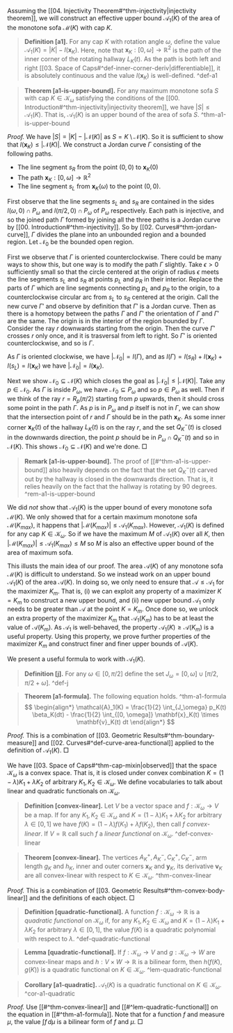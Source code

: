 Assuming the [[04. Injectivity Theorem#^thm-injectivity|injectivity theorem]], we will construct an effective upper bound $\mathcal{A}_1(K)$ of the area of the monotone sofa $\mathcal{M}(K)$ with cap $K$.

> __Definition [a1].__ For any cap $K$ with rotation angle $\omega$, define the value $\mathcal{A}_1(K) = |K| - I(\mathbf{x}_K)$. Here, note that $\mathbf{x}_K : [0, \omega] \to \mathbb{R}^2$ is the path of the inner corner of the rotating hallway $L_{K}(t)$. As the path is both left and right [[03. Space of Caps#^def-inner-corner-deriv|differentiable]], it is absolutely continuous and the value $I(\mathbf{x}_K)$ is well-defined. ^def-a1

> __Theorem [a1-is-upper-bound].__ For any maximum monotone sofa $S$ with cap $K \in \mathcal{K}_{\omega}$ satisfying the conditions of the [[00. Introduction#^thm-injectivity|injectivity theorem]], we have $|S| \leq \mathcal{A}_1(K)$. That is, $\mathcal{A}_1(K)$ is an upper bound of the area of sofa $S$. ^thm-a1-is-upper-bound

_Proof._ We have $|S| = |K| - |\mathcal{N}(K)|$ as $S = K \setminus \mathcal{N}(K)$. So it is sufficient to show that $I(\mathbf{x}_K) \leq |\mathcal{N}(K)|$. We construct a Jordan curve $\Gamma$ consisting of the following paths.

- The line segment $s_R$ from the point $(0, 0)$ to $\mathbf{x}_K(0)$
- The path $\mathbf{x}_K : [0, \omega] \to \mathbb{R}^2$
- The line segment $s_L$ from $\mathbf{x}_K(\omega)$ to the point $(0, 0)$.

First observe that the line segments $s_L$ and $s_R$ are contained in the sides $l(\omega, 0) \cap P_\omega$ and $l(\pi/2, 0) \cap P_\omega$ of $P_\omega$ respectively. Each path is injective, and so the joined path $\Gamma$ formed by joining all the three paths is a Jordan curve by [[00. Introduction#^thm-injectivity]]. So by [[02. Curves#^thm-jordan-curve]], $\Gamma$ divides the plane into an unbounded region and a bounded region. Let $\mathcal{N}_0$ be the bounded open region. 

First we observe that $\Gamma$ is oriented counterclockwise. There could be many ways to show this, but one way is to modify the path $\Gamma$ slightly. Take $\epsilon > 0$ sufficiently small so that the circle centered at the origin of radius $\epsilon$ meets the line segments $s_L$ and $s_R$ at points $p_L$ and $p_R$ in their interior. Replace the parts of $\Gamma$ which are line segments connecting $p_L$ and $p_R$ to the origin, to a counterclockwise circular arc from $s_L$ to $s_R$ centered at the origin. Call the new curve $\Gamma'$ and observe by definition that $\Gamma'$ is a Jordan curve. Then as there is a homotopy between the paths $\Gamma$ and $\Gamma'$ the orientation of $\Gamma$ and $\Gamma'$ are the same. The origin is in the interior of the region bounded by $\Gamma$. Consider the ray $r$ downwards starting from the origin. Then the curve $\Gamma'$ crosses $r$ only once, and it is trasversal from left to right. So $\Gamma'$ is oriented counterclockwise, and so is $\Gamma$.

As $\Gamma$ is oriented clockwise, we have $\left| \mathcal{N}_0 \right| = I(\Gamma)$, and as $I(\Gamma) = I(s_R) + I(\mathbf{x}_K) + I(s_L) = I(\mathbf{x}_K)$ we have $\left| \mathcal{N}_0 \right| = I(\mathbf{x}_K)$.

Next we show $\mathcal{N}_0 \subseteq \mathcal{N}(K)$ which closes the goal as $\left| \mathcal{N}_0 \right| \leq \left| \mathcal{N}(K) \right|$. Take any $p \in \mathcal{N}_0$. As $\Gamma$ is inside $P_\omega$, we have $\mathcal{N}_0 \subseteq P_\omega$ and so $p \in P_\omega$ as well. Then if we think of the ray $r = R_p(\pi/2)$ starting from $p$ upwards, then it should cross some point in the path $\Gamma$. As $p$ is in $P_\omega$ and $p$ itself is not in $\Gamma$, we can show that the intersection point of $r$ and $\Gamma$ should be in the path $\mathbf{x}_K$. As some inner corner $\mathbf{x}_K(t)$ of the hallway $L_K(t)$ is on the ray $r$, and the set $Q^-_K(t)$ is closed in the downwards direction, the point $p$ should be in $P_\omega \cap Q^-_K(t)$ and so in $\mathcal{N}(K)$. This shows $\mathcal{N}_0 \subseteq \mathcal{N}(K)$ and we're done. □

> __Remark [a1-is-upper-bound].__ The proof of [[#^thm-a1-is-upper-bound]] also heavily depends on the fact that the set $Q^-_K(t)$ carved out by the hallway is closed in the downwards direction. That is, it relies heavily on the fact that the hallway is rotating by 90 degrees. ^rem-a1-is-upper-bound

We did _not_ show that $\mathcal{A}_1(K)$ is the upper bound of every monotone sofa $\mathcal{M}(K)$. We only showed that for a certain maximum monotone sofa $\mathcal{M}(K_{max})$, it happens that $\left| \mathcal{M}(K_{max}) \right| \leq \mathcal{A}_1(K_{max})$. However, $\mathcal{A}_1(K)$ is defined for any cap $K \in \mathcal{K}_\omega$. So if we have the maximum $M$ of $\mathcal{A}_1(K)$ over all $K$, then $\left| \mathcal{M}(K_{max}) \right| \leq \mathcal{A}_1(K_{max}) \leq M$ so $M$ is also an effective upper bound of the area of maximum sofa.

This illusts the main idea of our proof. The area $\mathcal{A}(K)$ of any monotone sofa $\mathcal{M}(K)$ is difficult to understand. So we instead work on an upper bound $\mathcal{A}_1(K)$ of the area $\mathcal{A}(K)$. In doing so, we only need to ensure that $\mathcal{A} \leq \mathcal{A}_1$ for the maximizer $K_m$. That is, (i) we can exploit any property of a maximizer $K = K_m$ to construct a new upper bound, and (ii) new upper bound $\mathcal{A}_1$ only needs to be greater than $\mathcal{A}$ at the point $K = K_m$. Once done so, we unlock an extra property of the maximizer $K_m$ that $\mathcal{A}_1(K_m)$ has to be at least the value of $\mathcal{A}(K_m)$. As $\mathcal{A}_1$ is well-behaved, the property $\mathcal{A}_1(K) \geq \mathcal{A}(K_m)$ is a useful property. Using this property, we prove further properties of the maximizer $K_m$ and construct finer and finer upper bounds of $\mathcal{A}(K)$.

We present a useful formula to work with $\mathcal{A}_1(K)$.

> __Definition [j].__ For any $\omega \in [0, \pi/2]$ define the set $J_\omega = [0, \omega] \cup [\pi/2, \pi/2 + \omega]$. ^def-j

> __Theorem [a1-formula].__ The following equation holds. ^thm-a1-formula
> $$
\begin{align*}
\mathcal{A}_1(K) = \frac{1}{2} \int_{J_\omega} p_K(t) \beta_K(dt) - 
\frac{1}{2} \int_{[0, \omega]} \mathbf{x}_K(t) \times \mathbf{v}_K(t) dt
\end{align*}
$$

_Proof._ This is a combination of [[03. Geometric Results#^thm-boundary-measure]] and [[02. Curves#^def-curve-area-functional]] applied to the definition of $\mathcal{A}_1(K)$. □

We have [[03. Space of Caps#^thm-cap-mixin|observed]] that the space $\mathcal{K}_\omega$ is a convex space. That is, it is closed under convex combination $K = (1-\lambda) K_1 + \lambda K_2$ of arbitrary $K_1, K_2 \in \mathcal{K}_\omega$. We define vocabularies to talk about linear and quadratic functionals on $\mathcal{K}_\omega$.

> __Definition [convex-linear].__ Let $V$ be a vector space and $f : \mathcal{K}_\omega \to V$ be a map. If for any $K_1, K_2 \in \mathcal{K}_\omega$ and $K = (1-\lambda) K_1 + \lambda K_2$ for arbitrary $\lambda \in [0, 1]$ we have $f(K) = (1-\lambda)f(K_1) + \lambda f(K_2)$, then call $f$ _convex-linear_. If $V=\mathbb{R}$ call such $f$ a _linear functional_ on $\mathcal{K}_\omega$. ^def-convex-linear

> __Theorem [convex-linear].__ The vertices $A^+_K, A^-_K, C^+_K, C^-_K$, arm length $g_K$ and $h_K$, inner and outer corners $\mathbf{x}_K$ and $\mathbf{y}_K$, its derivative $\mathbf{v}_K$ are all convex-linear with respect to $K \in \mathcal{K}_\omega$. ^thm-convex-linear

_Proof._ This is a combination of [[03. Geometric Results#^thm-convex-body-linear]] and the definitions of each object. □

> __Definition [quadratic-functional].__ A function $f : \mathcal{K}_\omega \to \mathbb{R}$ is a _quadratic functional_ on $\mathcal{K}_\omega$ if, for any $K_1, K_2 \in \mathcal{K}_\omega$ and $K = (1-\lambda) K_1 + \lambda K_2$ for arbitrary $\lambda \in [0, 1]$, the value $f(K)$ is a quadratic polynomial with respect to $\lambda$. ^def-quadratic-functional

> __Lemma [quadratic-functional].__ If $f : \mathcal{K}_\omega \to V$ and $g : \mathcal{K}_\omega \to W$ are convex-linear maps and $h : V \times W \to \mathbb{R}$ is a bilinear form, then $h(f(K), g(K))$ is a quadratic functional on $K \in \mathcal{K}_\omega$. ^lem-quadratic-functional

> __Corollary [a1-quadratic].__ $\mathcal{A}_1(K)$ is a quadratic functional on $K \in \mathcal{K}_\omega$. ^cor-a1-quadratic

_Proof._ Use [[#^thm-convex-linear]] and [[#^lem-quadratic-functional]] on the equation in [[#^thm-a1-formula]]. Note that for a function $f$ and measure $\mu$, the value $\int f \,d \mu$ is a bilinear form of $f$ and $\mu$. □